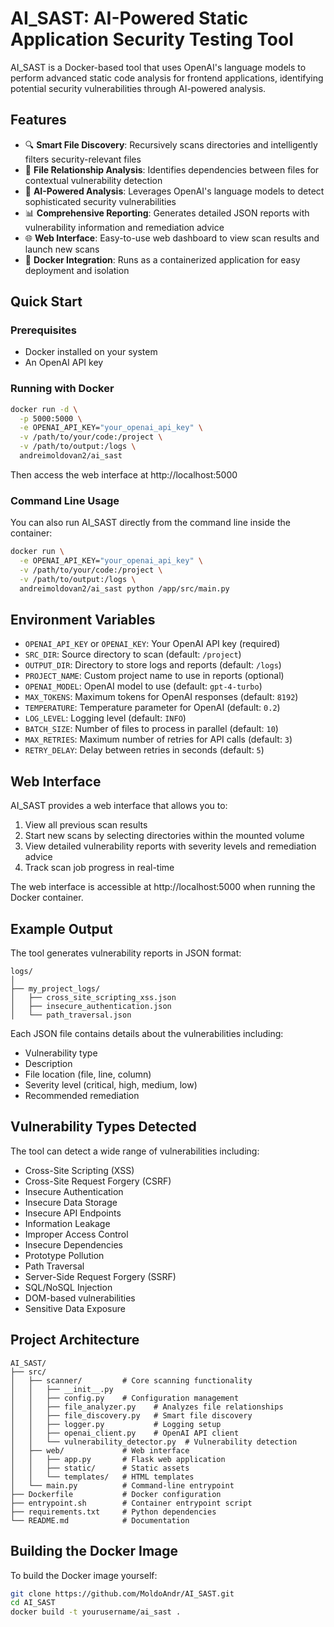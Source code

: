 # AI_SAST: AI-Powered Static Application Security Testing Tool

AI_SAST is a Docker-based tool that uses OpenAI's language models to perform advanced static code analysis for frontend applications, identifying potential security vulnerabilities through AI-powered analysis.

## Features

- 🔍 **Smart File Discovery**: Recursively scans directories and intelligently filters security-relevant files
- 🔄 **File Relationship Analysis**: Identifies dependencies between files for contextual vulnerability detection
- 🧠 **AI-Powered Analysis**: Leverages OpenAI's language models to detect sophisticated security vulnerabilities
- 📊 **Comprehensive Reporting**: Generates detailed JSON reports with vulnerability information and remediation advice
- 🌐 **Web Interface**: Easy-to-use web dashboard to view scan results and launch new scans
- 🐳 **Docker Integration**: Runs as a containerized application for easy deployment and isolation

## Quick Start

### Prerequisites

- Docker installed on your system
- An OpenAI API key

### Running with Docker

```bash
docker run -d \
  -p 5000:5000 \
  -e OPENAI_API_KEY="your_openai_api_key" \
  -v /path/to/your/code:/project \
  -v /path/to/output:/logs \
  andreimoldovan2/ai_sast
```

Then access the web interface at http://localhost:5000

### Command Line Usage

You can also run AI_SAST directly from the command line inside the container:

```bash
docker run \
  -e OPENAI_API_KEY="your_openai_api_key" \
  -v /path/to/your/code:/project \
  -v /path/to/output:/logs \
  andreimoldovan2/ai_sast python /app/src/main.py
```

## Environment Variables

- `OPENAI_API_KEY` or `OPENAI_KEY`: Your OpenAI API key (required)
- `SRC_DIR`: Source directory to scan (default: `/project`)
- `OUTPUT_DIR`: Directory to store logs and reports (default: `/logs`)
- `PROJECT_NAME`: Custom project name to use in reports (optional)
- `OPENAI_MODEL`: OpenAI model to use (default: `gpt-4-turbo`)
- `MAX_TOKENS`: Maximum tokens for OpenAI responses (default: `8192`)
- `TEMPERATURE`: Temperature parameter for OpenAI (default: `0.2`)
- `LOG_LEVEL`: Logging level (default: `INFO`)
- `BATCH_SIZE`: Number of files to process in parallel (default: `10`)
- `MAX_RETRIES`: Maximum number of retries for API calls (default: `3`)
- `RETRY_DELAY`: Delay between retries in seconds (default: `5`)

## Web Interface

AI_SAST provides a web interface that allows you to:

1. View all previous scan results
2. Start new scans by selecting directories within the mounted volume
3. View detailed vulnerability reports with severity levels and remediation advice
4. Track scan job progress in real-time

The web interface is accessible at http://localhost:5000 when running the Docker container.

## Example Output

The tool generates vulnerability reports in JSON format:

```
logs/
│
├── my_project_logs/
│   ├── cross_site_scripting_xss.json
│   ├── insecure_authentication.json
│   └── path_traversal.json
```

Each JSON file contains details about the vulnerabilities including:
- Vulnerability type
- Description
- File location (file, line, column)
- Severity level (critical, high, medium, low)
- Recommended remediation

## Vulnerability Types Detected

The tool can detect a wide range of vulnerabilities including:

- Cross-Site Scripting (XSS)
- Cross-Site Request Forgery (CSRF)
- Insecure Authentication
- Insecure Data Storage
- Insecure API Endpoints
- Information Leakage
- Improper Access Control
- Insecure Dependencies
- Prototype Pollution
- Path Traversal
- Server-Side Request Forgery (SSRF)
- SQL/NoSQL Injection
- DOM-based vulnerabilities
- Sensitive Data Exposure

## Project Architecture

```
AI_SAST/
├── src/
│   ├── scanner/         # Core scanning functionality
│   │   ├── __init__.py
│   │   ├── config.py    # Configuration management
│   │   ├── file_analyzer.py    # Analyzes file relationships
│   │   ├── file_discovery.py   # Smart file discovery
│   │   ├── logger.py           # Logging setup
│   │   ├── openai_client.py    # OpenAI API client
│   │   └── vulnerability_detector.py  # Vulnerability detection
│   ├── web/             # Web interface
│   │   ├── app.py       # Flask web application
│   │   ├── static/      # Static assets
│   │   └── templates/   # HTML templates
│   └── main.py          # Command-line entrypoint
├── Dockerfile           # Docker configuration
├── entrypoint.sh        # Container entrypoint script
├── requirements.txt     # Python dependencies
└── README.md            # Documentation
```

## Building the Docker Image

To build the Docker image yourself:

```bash
git clone https://github.com/MoldoAndr/AI_SAST.git
cd AI_SAST
docker build -t yourusername/ai_sast .
```
